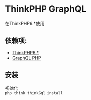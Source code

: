 # ThinkPHP GraphQL

在ThinkPHP6.*使用

## 依赖项:

* [ThinkPHP6.*](https://www.kancloud.cn/manual/thinkphp6_0/1037479)
* [GraphQL PHP](https://github.com/webonyx/graphql-php)

## 安装

初始化  
`php think thinkGql:install`
